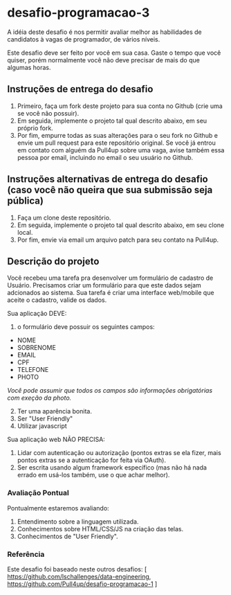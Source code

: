 # desafio-programacao-3

A idéia deste desafio é nos permitir avaliar melhor as habilidades de candidatos à vagas de programador, de vários níveis.

Este desafio deve ser feito por você em sua casa. Gaste o tempo que você quiser, porém normalmente você não deve precisar de mais do que algumas horas.

## Instruções de entrega do desafio
1. Primeiro, faça um fork deste projeto para sua conta no Github (crie uma se você não possuir).
1. Em seguida, implemente o projeto tal qual descrito abaixo, em seu próprio fork.
1. Por fim, empurre todas as suas alterações para o seu fork no Github e envie um pull request para este repositório original. Se você já entrou em contato com alguém da Pull4up sobre uma vaga, avise também essa pessoa por email, incluindo no email o seu usuário no Github.

## Instruções alternativas de entrega do desafio (caso você não queira que sua submissão seja pública)
1. Faça um clone deste repositório.
1. Em seguida, implemente o projeto tal qual descrito abaixo, em seu clone local.
1. Por fim, envie via email um arquivo patch para seu contato na Pull4up.

## Descrição do projeto
Você recebeu uma tarefa pra desenvolver um formulário de cadastro de Usuário. Precisamos criar um formulário para que este dados sejam adcionados ao sistema. Sua tarefa é criar uma interface web/mobile que aceite o cadastro, valide os dados.


Sua aplicação DEVE:

1. o formulário deve possuir os seguintes campos:
  * NOME
  * SOBRENOME
  * EMAIL
  * CPF
  * TELEFONE
  * PHOTO
  
  *Você pode assumir que todos os campos são informações obrigatórias com exeção da photo.*

2. Ter uma aparência bonita.
3. Ser "User Friendly"
4. Utilizar javascript

Sua aplicação web NÃO PRECISA:

1. Lidar com autenticação ou autorização (pontos extras se ela fizer, mais pontos extras se a autenticação for feita via OAuth).
2. Ser escrita usando algum framework específico (mas não há nada errado em usá-los também, use o que achar melhor).


### Avaliação Pontual
Pontualmente estaremos avaliando:

1. Entendimento sobre a linguagem utilizada.
2. Conhecimentos sobre HTML/CSS/JS na criação das telas.
3. Conhecimentos de "User Friendly".

### Referência

Este desafio foi baseado neste outros desafios: [ https://github.com/lschallenges/data-engineering, https://github.com/Pull4up/desafio-programacao-1 ]
